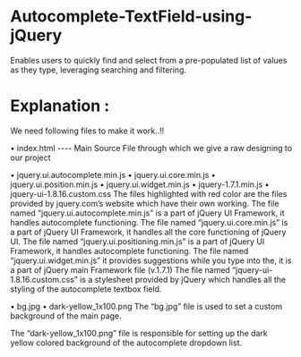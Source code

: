Autocomplete-TextField-using-jQuery
===================================

Enables users to quickly find and select from a pre-populated list of values as they type, leveraging searching and filtering.

Explanation :
===================================
We need following files to make it work..!!

•	index.html      ----    Main Source File through which we give a raw designing to our project

•	jquery.ui.autocomplete.min.js
•	jquery.ui.core.min.js
•	jquery.ui.position.min.js
•	jquery.ui.widget.min.js
•	jquery-1.7.1.min.js
•	jquery-ui-1.8.16.custom.css
The files highlighted with red color are the files provided by jquery.com’s website which have their own working.
The file named “jquery.ui.autocomplete.min.js” is a part of jQuery UI Framework, it handles autocomplete functioning.
The file named “jquery.ui.core.min.js” is a part of jQuery UI Framework, it handles all the core functioning of jQuery UI.
The file named “jquery.ui.positioning.min.js” is a part of jQuery UI Framework, it handles autocomplete functioning.
The file named “jquery.ui.widget.min.js” it provides suggestions while you type into the, it is a part of jQuery main Framework file (v.1.7.1)
The file named “jquery-ui-1.8.16.custom.css” is a stylesheet provided by jQuery which handles all the styling of the autocomplete textbox field.

•	bg.jpg
•	dark-yellow_1x100.png
The “bg.jpg” file is used to set a custom background of the main page.

The “dark-yellow_1x100.png” file is responsible for setting up the dark yellow colored background of the autocomplete dropdown list.
